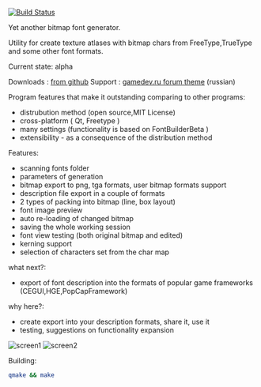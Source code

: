 [![Build Status](https://travis-ci.org/andryblack/fontbuilder.svg?branch=master)](https://travis-ci.org/andryblack/fontbuilder)

Yet another bitmap font generator.

Utility for create texture atlases with bitmap chars from FreeType,TrueType and some other font formats.

Current state: alpha

Downloads : [from github](https://github.com/Shviderskiy/fontbuilder/releases)
Support : [gamedev.ru forum theme](http://www.gamedev.ru/projects/forum/?id=133540) (russian)

Program features that make it outstanding comparing to other programs:

* distrubution method (open source,MIT License)
* cross-platform ( Qt, Freetype )
* many settings (functionality is based on FontBuilderBeta )
* extensibility - as a consequence of the distribution method

Features:

* scanning fonts folder
* parameters of generation
* bitmap export to png, tga formats, user bitmap formats support
* description file export in a couple of formats
* 2 types of packing into bitmap (line, box layout)
* font image preview
* auto re-loading of changed bitmap
* saving the whole working session
* font view testing (both original bitmap and edited)
* kerning support
* selection of characters set from the char map

what next?:

* export of font description into the formats of popular game frameworks (CEGUI,HGE,PopCapFramework)

why here?:

* create export into your description formats, share it, use it
* testing, suggestions on functionality expansion

![screen1](http://www.gamedev.ru/files/images/54213_1274102379_screen.jpg)
![screen2](http://www.gamedev.ru/files/images/screen1.jpeg)

Building:

```bash
qmake && make
```
